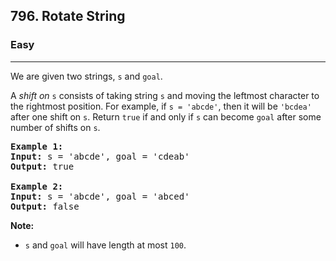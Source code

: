 <h2>796. Rotate String</h2><h3>Easy</h3><hr><div><p>We are given two strings, <code>s</code> and <code>goal</code>.</p>

<p>A <em>shift on </em><code>s</code> consists of taking string <code>s</code> and moving the leftmost character to the rightmost position. For example, if <code>s = 'abcde'</code>, then it will be <code>'bcdea'</code> after one shift on <code>s</code>. Return <code>true</code> if and only if <code>s</code> can become <code>goal</code> after some number of shifts on <code>s</code>.</p>

<pre><strong>Example 1:</strong>
<strong>Input:</strong> s = 'abcde', goal = 'cdeab'
<strong>Output:</strong> true

<strong>Example 2:</strong>
<strong>Input:</strong> s = 'abcde', goal = 'abced'
<strong>Output:</strong> false
</pre>

<p><strong>Note:</strong></p>

<ul>
	<li><code>s</code> and <code>goal</code> will have length at most <code>100</code>.</li>
</ul>
</div>